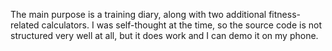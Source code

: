 The main purpose is a training diary, along with two additional fitness-related calculators. I was self-thought at the time, so the source code is not structured very well at all, but it does work and I can demo it on my phone.
